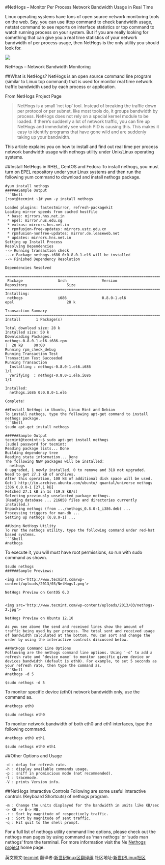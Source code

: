 #NetHogs – Monitor Per Process Network Bandwidth Usage in Real Time

Linux operating systems have tons of open source network monitoring tools on the web. Say, you can use iftop command to check bandwidth usage, netstat command to see reports on interface statistics or top command to watch running process on your system. But if you are really looking for something that can give you a real time statistics of your network bandwidth of per process usage, then NetHogs is the only utility you should look for.

<img src='http://www.tecmint.com/wp-content/uploads/2013/03/nethogs-3.jpg'>

NetHogs – Network Bandwidth Monitoring

##What is NetHogs?
NetHogs is an open source command line program (similar to Linux top command) that is used for monitor real time network traffic bandwidth used by each process or application.

From NetHogs Project Page

> NetHogs is a small ‘net top’ tool. Instead of breaking the traffic down per protocol or per subnet, like most tools do, it groups bandwidth by process. NetHogs does not rely on a special kernel module to be loaded. If there’s suddenly a lot of network traffic, you can fire up NetHogs and immediately see which PID is causing this. This makes it easy to identify programs that have gone wild and are suddenly taking up your bandwidth.

This article explains you on how to install and find out real time per process network bandwidth usage with nethogs utility under Unix/Linux operating systems.

##Install NetHogs in RHEL, CentOS and Fedora
To install nethogs, you must turn on EPEL repository under your Linux systems and then run the following yum command to download and install nethogs package.
```Shell
#yum install nethogs
######Sample Output
```Shell
[root@tecmint ~]# yum -y install nethogs

Loaded plugins: fastestmirror, refresh-packagekit
Loading mirror speeds from cached hostfile
 * base: mirrors.hns.net.in
 * epel: mirror.nus.edu.sg
 * extras: mirrors.hns.net.in
 * rpmfusion-free-updates: mirrors.ustc.edu.cn
 * rpmfusion-nonfree-updates: mirror.de.leaseweb.net
 * updates: mirrors.hns.net.in
Setting up Install Process
Resolving Dependencies
--> Running transaction check
---> Package nethogs.i686 0:0.8.0-1.el6 will be installed
--> Finished Dependency Resolution

Dependencies Resolved

===========================================================================================================
 Package				Arch				Version					Repository					Size
===========================================================================================================
Installing:
 nethogs				i686				0.8.0-1.el6				epel						28 k

Transaction Summary
===========================================================================================================
Install       1 Package(s)

Total download size: 28 k
Installed size: 50 k
Downloading Packages:
nethogs-0.8.0-1.el6.i686.rpm														|  28 kB     00:00
Running rpm_check_debug
Running Transaction Test
Transaction Test Succeeded
Running Transaction
  Installing : nethogs-0.8.0-1.el6.i686                                                          1/1
  Verifying  : nethogs-0.8.0-1.el6.i686                                                          1/1

Installed:
  nethogs.i686 0:0.8.0-1.el6

Complete!

##Install NetHogs in Ubuntu, Linux Mint and Debian
To install nethogs, type the following apt-get command to install nethogs package.
```Shell
$sudo apt-get install nethogs

######Sample Output
tecmint@tecmint:~$ sudo apt-get install nethogs
[sudo] password for tecmint: 
Reading package lists... Done
Building dependency tree       
Reading state information... Done
The following NEW packages will be installed:
  nethogs
0 upgraded, 1 newly installed, 0 to remove and 318 not upgraded.
Need to get 27.1 kB of archives.
After this operation, 100 kB of additional disk space will be used.
Get:1 http://in.archive.ubuntu.com/ubuntu/ quantal/universe nethogs i386 0.8.0-1 [27.1 kB]
Fetched 27.1 kB in 1s (19.8 kB/s)  
Selecting previously unselected package nethogs.
(Reading database ... 216058 files and directories currently installed.)
Unpacking nethogs (from .../nethogs_0.8.0-1_i386.deb) ...
Processing triggers for man-db ...
Setting up nethogs (0.8.0-1) ...

##Using NetHogs Utility
To run the nethogs utility, type the following command under red-hat based systems.
```Shell
#nethogs
```
To execute it, you will must have root permissions, so run with sudo command as shown.
```Shell
$sudo nethogs
######Sample Previews:

<img src='http://www.tecmint.com/wp-content/uploads/2013/03/NetHogs1.png'>

NetHogs Preview on CentOS 6.3


<img src='http://www.tecmint.com/wp-content/uploads/2013/03/nethogs-2.jpg'>

NetHogs Preview on Ubuntu 12.10

As you see above the send and received lines show the amount of traffic being used by per process. The total sent and received usage of bandwidth calculated at the bottom. You can sort and change the order by using the interactive controls discussed below.

##NetHogs Command Line Options
Following are the nethogs command line options. Using ‘-d‘ to add a refresh rate and ‘device name‘ to monitor specific given device or devices bandwidth (default is eth0). For example, to set 5 seconds as your refresh rate, then type the command as.
```Shell
#nethogs -d 5
```
```Shell
$sudo nethogs -d 5
```
To monitor specific device (eth0) network bandwidth only, use the command as.
```Shell
#nethogs eth0
```
```Shell
$sudo nethogs eth0
```

To monitor network bandwidth of both eth0 and eth1 interfaces, type the following command.
```Shell
#nethogs eth0 eth1
```
```Shell
$sudo nethogs eth0 eth1
```
##Other Options and Usage
```Shell
-d : delay for refresh rate.
-h : display available commands usage.
-p : sniff in promiscious mode (not recommended).
-t : tracemode.
-V : prints Version info.
```
##NetHogs Interactive Controls
Following are some useful interactive controls (Keyboard Shortcuts) of nethogs program.
```Shell
-m : Change the units displayed for the bandwidth in units like KB/sec -> KB -> B-> MB.
-r : Sort by magnitude of respectively traffic.
-s : Sort by magnitude of sent traffic.
-q : Hit quit to the shell prompt.
```
For a full list of nethogs utility command line options, please check out the nethogs man pages by using command as ‘man nethogs‘ or ‘sudo man nethogs‘ from the terminal. For more information visit the Ne [Nethogs project](http://nethogs.sourceforge.net/) home page.

英文原文:[tecmint](http://www.tecmint.com/nethogs-monitor-per-process-network-bandwidth-usage-in-real-time/) 翻译者:[新世纪linux区翻译组](https://github.com/21ops/21opsttug) 社区地址:[新世纪Linux社区](http://www.21ops.com)

